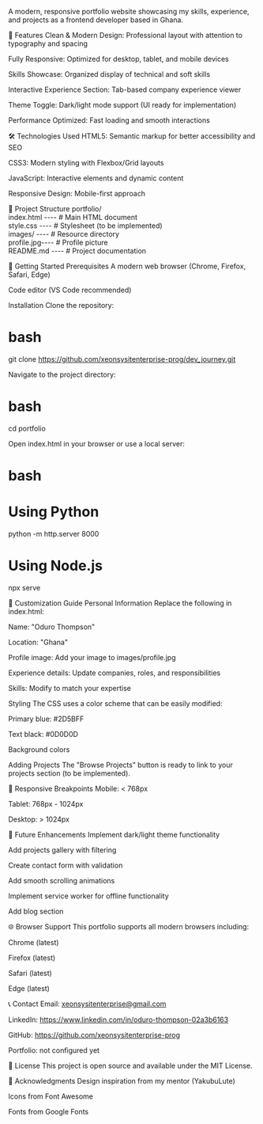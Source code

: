 A modern, responsive portfolio website showcasing my skills, experience, and projects as a frontend developer based in Ghana.


🌟 Features
Clean & Modern Design: Professional layout with attention to typography and spacing

Fully Responsive: Optimized for desktop, tablet, and mobile devices

Skills Showcase: Organized display of technical and soft skills

Interactive Experience Section: Tab-based company experience viewer

Theme Toggle: Dark/light mode support (UI ready for implementation)

Performance Optimized: Fast loading and smooth interactions

🛠️ Technologies Used
HTML5: Semantic markup for better accessibility and SEO

CSS3: Modern styling with Flexbox/Grid layouts

JavaScript: Interactive elements and dynamic content

Responsive Design: Mobile-first approach


📁 Project Structure
portfolio/ <br>
index.html ----  # Main HTML document <br>
style.css  ----  # Stylesheet (to be implemented)<br>
images/    ----  # Resource directory                   
profile.jpg----  # Profile picture <br>
README.md  ----  # Project documentation

🚀 Getting Started
Prerequisites
A modern web browser (Chrome, Firefox, Safari, Edge)

Code editor (VS Code recommended)

Installation
Clone the repository:

# bash
git clone https://github.com/xeonsysitenterprise-prog/dev_journey.git

Navigate to the project directory:

# bash

cd portfolio

Open index.html in your browser or use a local server:

# bash
# Using Python
python -m http.server 8000

# Using Node.js
npx serve

🎨 Customization Guide
Personal Information
Replace the following in index.html:

Name: "Oduro Thompson"

Location: "Ghana"

Profile image: Add your image to images/profile.jpg

Experience details: Update companies, roles, and responsibilities

Skills: Modify to match your expertise

Styling
The CSS uses a color scheme that can be easily modified:

Primary blue: #2D5BFF

Text black: #0D0D0D

Background colors

Adding Projects
The "Browse Projects" button is ready to link to your projects section (to be implemented).

📱 Responsive Breakpoints
Mobile: < 768px

Tablet: 768px - 1024px

Desktop: > 1024px

🔧 Future Enhancements
Implement dark/light theme functionality

Add projects gallery with filtering

Create contact form with validation

Add smooth scrolling animations

Implement service worker for offline functionality

Add blog section

🌐 Browser Support
This portfolio supports all modern browsers including:

Chrome (latest)

Firefox (latest)

Safari (latest)

Edge (latest)

📞 Contact
Email: xeonsysitenterprise@gmail.com

LinkedIn: https://www.linkedin.com/in/oduro-thompson-02a3b6163

GitHub:   https://github.com/xeonsysitenterprise-prog

Portfolio: not configured yet

📄 License
This project is open source and available under the MIT License.

🙏 Acknowledgments
Design inspiration from my mentor (YakubuLute)

Icons from Font Awesome

Fonts from Google Fonts